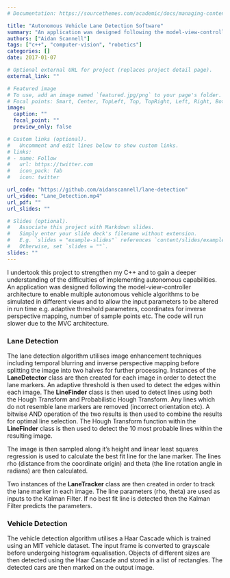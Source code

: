 ```yaml
---
# Documentation: https://sourcethemes.com/academic/docs/managing-content/

title: "Autonomous Vehicle Lane Detection Software"
summary: "An application was designed following the model-view-controller architecture to enable multiple autonomous vehicle algorithms to be simulated in different views and to allow the input parameters to be altered in run time e.g. adaptive threshold parameters, coordinates for inverse perspective mapping, number of sample points etc. The code will run slower due to the MVC architecture."
authors: ["Aidan Scannell"]
tags: ["c++", "computer-vision", "robotics"]
categories: []
date: 2017-01-07

# Optional external URL for project (replaces project detail page).
external_link: ""

# Featured image
# To use, add an image named `featured.jpg/png` to your page's folder.
# Focal points: Smart, Center, TopLeft, Top, TopRight, Left, Right, BottomLeft, Bottom, BottomRight.
image:
  caption: ""
  focal_point: ""
  preview_only: false

# Custom links (optional).
#   Uncomment and edit lines below to show custom links.
# links:
# - name: Follow
#   url: https://twitter.com
#   icon_pack: fab
#   icon: twitter

url_code: "https://github.com/aidanscannell/lane-detection"
url_video: "Lane_Detection.mp4"
url_pdf: ""
url_slides: ""

# Slides (optional).
#   Associate this project with Markdown slides.
#   Simply enter your slide deck's filename without extension.
#   E.g. `slides = "example-slides"` references `content/slides/example-slides.md`.
#   Otherwise, set `slides = ""`.
slides: ""
---
```

I undertook this project to strengthen my C++ and to gain a deeper understanding of the difficulties
of implementing autonomous capabilities. An application was designed following
the model-view-controller architecture to enable multiple autonomous vehicle algorithms to be simulated
in different
views and to allow the input parameters to be altered in run time e.g. adaptive threshold parameters,
coordinates for inverse perspective mapping, number of sample points etc. The code will run slower due
to the
MVC architecture.

### Lane Detection

The lane detection algorithm utilises image enhancement
techniques including temporal blurring and inverse
perspective mapping before splitting the image into two halves for further processing. Instances of the
**LaneDetector** class are then created for each image in order to detect the lane markers.
An adaptive threshold is then used to detect the edges within each image.
The **LineFinder** class is then used to detect lines using both the Hough Transform and
Probabilistic Hough Transform.
Any lines which do not resemble lane markers are removed (incorrect orientation etc).
A bitwise AND operation of the two results is then used to combine the results for optimal line
selection.
The Hough Transform function within the **LineFinder** class is then used to detect the 10 most
probable lines
within the resulting image.

The image is then sampled along it’s height and linear least squares
regression is used to calculate the best fit line for the lane marker.
The lines rho (distance from the coordinate origin) and theta (the line rotation angle in radians) are
then calculated.

Two instances of the **LaneTracker** class are then created
in order to track the lane marker in each image.
The line parameters (rho, theta) are used as inputs to the Kalman Filter.
If no best fit line is detected then the Kalman Filter predicts the parameters.

### Vehicle Detection

The vehicle detection algorithm utilises a Haar Cascade which
is trained using an MIT vehicle dataset.
The input frame is converted to grayscale before undergoing histogram equalisation.
Objects of different sizes are then detected using the Haar Cascade and stored in a list of rectangles.
The detected cars are then marked on the output image.

